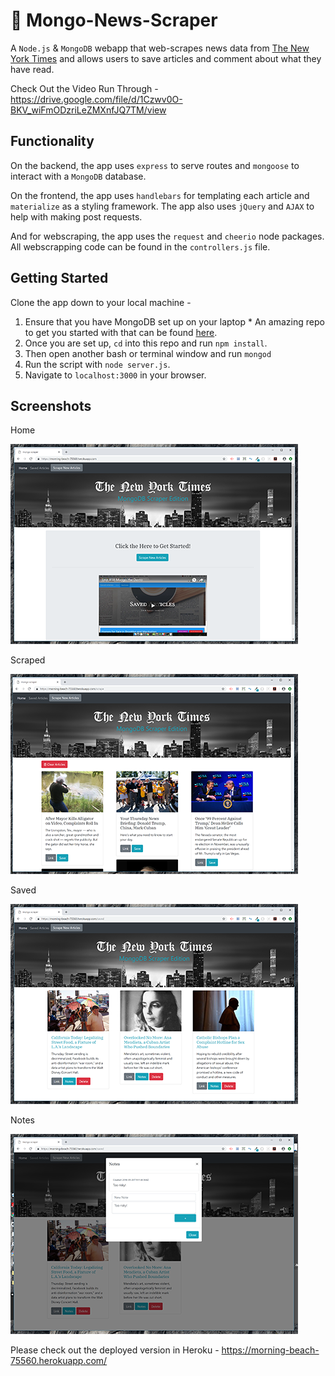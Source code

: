 
# :newspaper: Mongo-News-Scraper 
A `Node.js` &amp; `MongoDB` webapp that web-scrapes news data from [The New York Times](https://www.nytimes.com/) and allows users to save articles and comment about what they have read.


Check Out the Video Run Through - https://drive.google.com/file/d/1Czwv0O-BKV_wiFmODzriLeZMXnfJQ7TM/view

## Functionality
On the backend, the app uses `express` to serve routes and `mongoose` to interact with a `MongoDB` database.

On the frontend, the app uses `handlebars` for templating each article and `materialize` as a styling framework. The app also uses `jQuery` and `AJAX` to help with making post requests.

And for webscraping, the app uses the `request` and `cheerio` node packages. All webscrapping code can be found in the `controllers.js` file.


## Getting Started
Clone the app down to your local machine -
  1. Ensure that you have MongoDB set up on your laptop
    * An amazing repo to get you started with that can be found [here](https://github.com/dannyvassallo/mongo_lesson).
  2. Once you are set up, `cd` into this repo and run `npm install`.
  3. Then open another bash or terminal window and run `mongod`
  4. Run the script with `node server.js`.
  5. Navigate to `localhost:3000` in your browser.


## Screenshots
Home

  ![Home.html](./public/assets/images/Screenshot-home.png)


Scraped

  ![Scraped](./public/assets/images/Screenshot-scraped.png)

Saved

  ![Saved](./public/assets/images/Screenshot-saved.png)

Notes

   ![Notes](./public/assets/images/Screenshot-notes.png)
   
   
Please check out the deployed version in Heroku - https://morning-beach-75560.herokuapp.com/